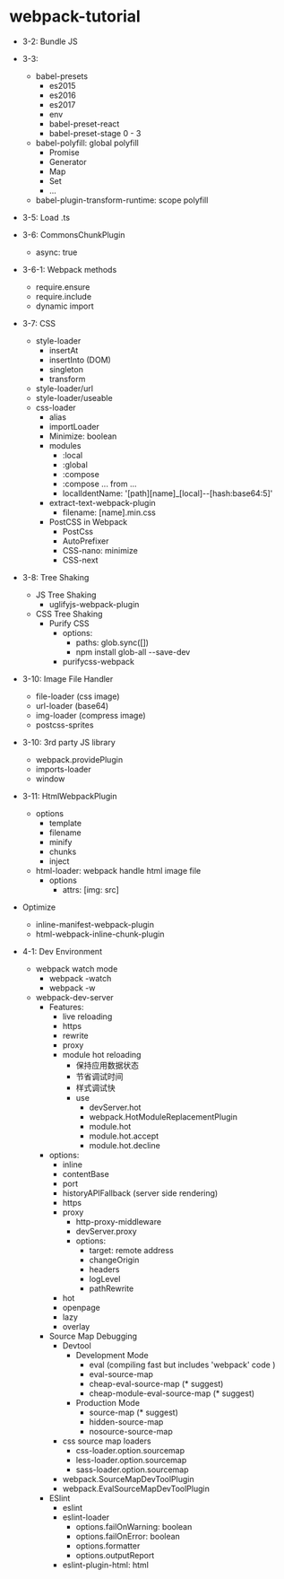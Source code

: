 # webpack-tutorial
+ 3-2: Bundle JS
+ 3-3:
  + babel-presets
    + es2015
    + es2016
    + es2017
    + env
    + babel-preset-react
    + babel-preset-stage 0 - 3
  + babel-polyfill: global polyfill
    + Promise
    + Generator
    + Map
    + Set
    + ...
  + babel-plugin-transform-runtime: scope polyfill
+ 3-5: Load .ts
+ 3-6: CommonsChunkPlugin
  + async: true
+ 3-6-1: Webpack methods
  + require.ensure
  + require.include
  + dynamic import
+ 3-7: CSS
  + style-loader
    + insertAt
    + insertInto (DOM)
    + singleton
    + transform
  + style-loader/url
  + style-loader/useable
  + css-loader
    + alias
    + importLoader
    + Minimize: boolean
    + modules
      + :local
      + :global
      + :compose
      + :compose ... from ...
      + localIdentName: '[path][name]_[local]--[hash:base64:5]'
    + extract-text-webpack-plugin
      + filename: [name].min.css
    + PostCSS in Webpack
      + PostCss
      + AutoPrefixer
      + CSS-nano: minimize
      + CSS-next
+ 3-8: Tree Shaking
  + JS Tree Shaking
    + uglifyjs-webpack-plugin
  + CSS Tree Shaking
    + Purify CSS
      + options: 
        + paths: glob.sync([])
        + npm install glob-all --save-dev
      + purifycss-webpack
+ 3-10: Image File Handler
  + file-loader (css image)
  + url-loader (base64)
  + img-loader (compress image)
  + postcss-sprites
+ 3-10: 3rd party JS library
  + webpack.providePlugin
  + imports-loader
  + window
+ 3-11: HtmlWebpackPlugin
  + options
    + template
    + filename
    + minify
    + chunks
    + inject
  + html-loader: webpack handle html image file
    + options
      + attrs: [img: src]
+ Optimize
  + inline-manifest-webpack-plugin
  + html-webpack-inline-chunk-plugin

+ 4-1: Dev Environment
  + webpack watch mode
    + webpack -watch
    + webpack -w
  + webpack-dev-server
    + Features:
      + live reloading
      + https
      + rewrite
      + proxy
      + module hot reloading
        + 保持应用数据状态
        + 节省调试时间
        + 样式调试快
        + use
          + devServer.hot
          + webpack.HotModuleReplacementPlugin
          + module.hot
          + module.hot.accept
          + module.hot.decline
    + options: 
      + inline
      + contentBase
      + port
      + historyAPIFallback (server side rendering)
      + https
      + proxy
        + http-proxy-middleware
        + devServer.proxy
        + options:
          + target: remote address
          + changeOrigin
          + headers
          + logLevel
          + pathRewrite 
      + hot
      + openpage
      + lazy
      + overlay
    + Source Map Debugging
      + Devtool
        + Development Mode
          + eval (compiling fast but includes 'webpack' code )
          + eval-source-map
          + cheap-eval-source-map (* suggest)
          + cheap-module-eval-source-map (* suggest)
        + Production Mode
          + source-map (* suggest)
          + hidden-source-map
          + nosource-source-map
      + css source map loaders
        + css-loader.option.sourcemap
        + less-loader.option.sourcemap
        + sass-loader.option.sourcemap
      + webpack.SourceMapDevToolPlugin
      + webpack.EvalSourceMapDevToolPlugin
    + ESlint
      + eslint
      + eslint-loader
        + options.failOnWarning: boolean
        + options.failOnError: boolean
        + options.formatter
        + options.outputReport
      + eslint-plugin-html: html <script> tag
      + eslint-friendly-formatter: error / warning output format
      + usage:
        + webpack config
        + .eslintrc.*
        + package.json => eslintConfig
      + standard: https://standardjs.com
        + eslint-config-standard
        + eslint-plugin-promise
        + eslint-plugin-standard
        + eslint-plugin-import
        + eslint-plugin-node
        + eslint-config-xxx (airbnb)
  + express + webpack-dev-middleware

+ 4-3: 生产环境与开发环境
  + 开发环境
    + 模块热更新
    + sourceMap
    + 接口代理
    + 代码规范检查
  + 生产环境
    + 提取公用代码
    + 压缩混淆
    + 文件压缩 或 Base64 编码
    + Tree Shaking 去除无用代码
  + 共同点
    + 同样入口
    + 同样的代码处理
    + 同样的解析配置
  + webpack-merge
    + webpack.dev.conf.js
    + webpack.prod.conf.js
+ 4-4: webpack.common.conf.js
  + express or Kao
  + webpack-dev-middleware
  + webpack-hot-middleware
  + http-proxy-middleware
  + connect-history-api-proxy
  + opn: open browser
+ 5-1: Analyse
  + Official Analyse Tool
    + webpack --profile --json > stats.json
    + webpack --profile --json | Out-file 'stats.json' -Encoding OEM
    + http://webpack.github.com/analyse
  + webpack-bundle-analyzer
    + Usage
      + BundleAnalyzerPlugin
      + webpack-bundle-analyzer stats.json
+ 5-2: 优化打包速度
  + 1.1: 分开 vendor 和 app
  + 1.2: DllPlugin
  + 1.3: DllReferencePlugin
  + 2: uglifyJsPlugin
    + 'parallel' options
  + 3.1: HappyPack (apply to loaders, serial => parallel)
  + 3.2: HappyPack.ThreadPool
  + 4: babel-loader
   + options.cacheDirectory
   + include
   + exclude
  + 5: 其他
    + 减少resolve
    + Devtool: 去除sourceMap
    + cache-loader
    + Upgrade node
    + Upgrade webpack
  + 5-3: 长缓存优化 ( long time caching )
    + split 'vendor'
    + extract manifest (webpack runtime)
    + NamedChunksPlugin
    + NamedModulesPlugin
    + Dynamic module name
  + 5-4: 多页面
    + 多入口 Entry
    + 多页面 Html
    + 每个页面有不同的 Chunk
    + 每个页面不同的参数
    + 多配置
      + 多页面对应多个webpack.config.js)
      + 同样也可以多页面共享单份配置文件
      + webpack 3.1.0
      + parallel-webpack 并行打包提高速度
      + 缺点: 多页面多配置不能提取和共享公用代码
    + 单配置
      + 共享各Entry之间的公用代码
      + 缺点: 
        + 打包速度慢
        + 输入内容复杂
+ 6: Vue and Webpack
  + vue-cli
    + npm install vue-cli -g
    + vue --help
    + vue list
      + vue templates
        + simple
        + webpack
        + webpack-simple
        + browserify
        + browserify-simple
    + vue init <template name> <project name>
    + vue init <git repo> <project name>
  + 6-1: vue webpack
    + 项目结构
    + 基本命令
    + 开发配置
    + 工具配置 (babel, eslint...)
    + 其他
  + 6-2: React and Webpack
    + 官方脚手架: 
      + create-react-app
      + react-scripts
        + npm install create-react-app -g
        + npx create-react-app my-project (npm 5.2+)
        + create-react-app my-project (npm 5.2-)
    + 官房脚本
      + npm start
      + npm test
      + npm run build
      + npm run eject
    + 官方提供
      + 支持 es6, jsx
      + 支持 动态import
      + 支持 fetch (polyfill)
      + 支持 proxy
      + 支持 postcss
      + 支持 eslint
      + 支持 unit test
      + 不支持 React hot-reloading * 需要额外配置
      + 不支持 CSS 预处理 (less or sass)
    + 自定义配置
      + proxy
      + Less
      + Hot reloading
    + 项目结构
  + 6-3: Angular and Webpack
   + Angular-cli
    + Angular最佳实践代码
    + 所有项目依赖
    + Typescript和测试
    + Usage:
      + npm install -g @angular/cli (to use 'ng' command)
      + ng help
      + ng new project-name
      + ng new project-name --style=less --source-dir=src
      + ng set defaults.styleExt less
      + ng g/generate
      + ng serve (Webpack Dev Server)
        + Compile Less/Scss
        + Compile Typescripts
        + bundle css/js
        + hot reloading
        + code splitting
        + proxy
          + proxy.conf.json
          + ng serve --proxy-config proxy.conf.json
      + ng build
      + ng test
      + ng e2e
      + ng lint
      + ng eject
    + 安装第三方依赖
      npm install lodash --save
      npm install @type/lodash --save-dev

